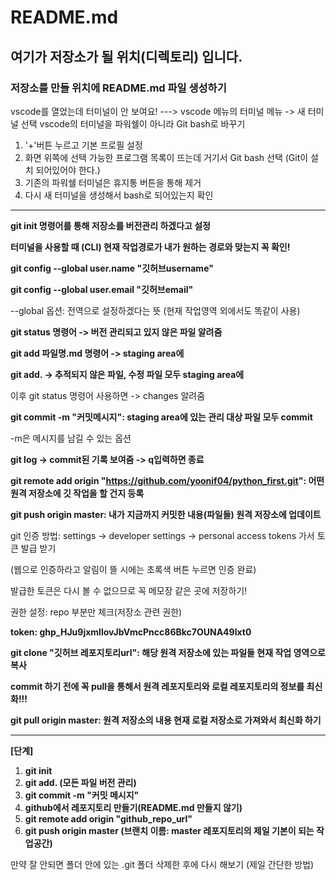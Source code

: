# README.md
## 여기가 저장소가 될 위치(디렉토리) 입니다.
### 저장소를 만들 위치에 README.md 파일 생성하기

vscode를 열었는데 터미널이 안 보여요!
---> vscode 메뉴의 터미널 메뉴 -> 새 터미널 선택
vscode의 터미널을 파워쉘이 아니라 Git bash로 바꾸기
 1. '+'버튼 누르고 기본 프로필 설정
 2. 화면 위쪽에 선택 가능한 프로그램 목록이 뜨는데 거기서 Git bash 선택
 (Git이 설치 되어있어야 한다.)
 3. 기존의 파워쉘 터미널은 휴지통 버튼을 통해 제거
 4. 다시 새 터미널을 생성해서 bash로 되어있는지 확인



----

**git init 명령어를 통해 저장소를 버전관리 하겠다고 설정**

**터미널을 사용할 때 (CLI) 현재 작업경로가 내가 원하는 경로와 맞는지 꼭 확인!**

**git config --global user.name "깃허브username"**

**git config --global user.email "깃허브email"**

--global 옵션: 전역으로 설정하겠다는 뜻 (현재 작업영역 외에서도 똑같이 사용)

**git status 명령어 -> 버전 관리되고 있지 않은 파일 알려줌**

**git add 파일명.md 명령어 -> staging area에**

**git add.     -> 추적되지 않은 파일, 수정 파일 모두 staging area에**

이후 git status 명령어 사용하면 -> changes 알려줌

**git commit -m "커밋메시지": staging area에 있는 관리 대상 파일 모두 commit**

-m은 메시지를 남길 수 있는 옵션

**git log   -> commit된 기록 보여줌 -> q입력하면 종료** 



**git remote add origin "https://github.com/yoonif04/python_first.git": 어떤 원격 저장소에 깃 작업을 할 건지 등록**

**git push origin master: 내가 지금까지 커밋한 내용(파일들) 원격 저장소에 업데이트**

git 인증 방법: settings -> developer settings -> personal access tokens 가서 토큰 발급 받기

(웹으로 인증하라고 알림이 뜰 시에는 초록색 버튼 누르면 인증 완료)

발급한 토큰은 다시 볼 수 없으므로 꼭 메모장 같은 곳에 저장하기!

권한 설정: repo 부분만 체크(저장소 관련 권한)

**token: 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**

**git clone "깃허브 레포지토리url": 해당 원격 저장소에 있는 파일들 현재 작업 영역으로 복사**

**commit 하기 전에 꼭 pull을 통해서 원격 레포지토리와 로컬 레포지토리의 정보를 최신화!!!**

**git pull origin master: 원격 저장소의 내용 현재 로컬 저장소로 가져와서 최신화 하기**



------

**[단계]**

1. **git init**
2. **git add. (모든 파일 버전 관리)**
3. **git commit -m "커밋 메시지"**
4. **github에서 레포지토리 만들기(README.md 만들지 않기)**
5. **git remote add origin "github_repo_url"**
6. **git push origin master (브랜치 이름: master 레포지토리의 제일 기본이 되는 작업공간)**

만약 잘 안되면 폴더 안에 있는 .git 폴더 삭제한 후에 다시 해보기 (제일 간단한 방법)



